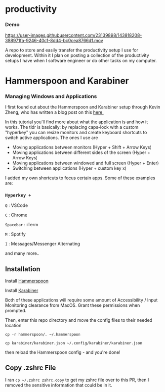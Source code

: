 # productivity

### Demo
https://user-images.githubusercontent.com/23139898/143818208-388971fa-9246-40c1-8dd4-bc0cea8766d1.mov



A repo to store and easily transfer the productivity setup I use for development. Within it I
plan on posting a collection of the productivity setups I have when I software engineer or do other tasks on my computer.

# Hammerspoon and Karabiner
### Managing Windows and Applications

I first found out about the Hammerspoon and Karabiner setup through Kevin Zheng, who has written a blog post on this [here.](https://kevzheng.com/hammerspoon-karabiner)

In this tutorial you'll find more about what the application is and how it works. The tldr is basically: by replacing caps-lock with a custom "hyperkey" you can resize monitors and create keyboard shortcuts to switch active applications. The ones I use are

- Moving applications between monitors (Hyper + Shift + Arrow Keys)
- Moving applications between different sides of the screen (Hyper + Arrow Keys)
- Moving applications between windowed and full screen (Hyper + Enter)
- Switching between applications (Hyper + custom key x)

I added my own shortcuts to focus certain apps. Some of these examples are:

### `Hyperkey +`

`Q` : VSCode

`C` : Chrome

`Spacebar` : iTerm

`M` : Spotify

`I` : Messages/Messenger Alternating


and many more..

## Installation

Install [Hammerspoon](https://www.hammerspoon.org/)

Install [Karabiner](https://karabiner-elements.pqrs.org/)

Both of these applications will require some amount of Accessibility / Input Monitoring clearance from MacOS. Grant these permissions when prompted.


Then, enter this repo directory and move the config files to their needed location

`cp -r hammerspoon/. ~/.hammerspoon`

`cp karabiner/karabiner.json ~/.config/karabiner/karabiner.json`

then reload the Hammerspoon config - and you're done!

## Copy .zshrc File

I ran `cp ~/.zshrc zshrc.copy` to get my zshrc file over to this PR, then I removed the sensitive information that could be in it. 
